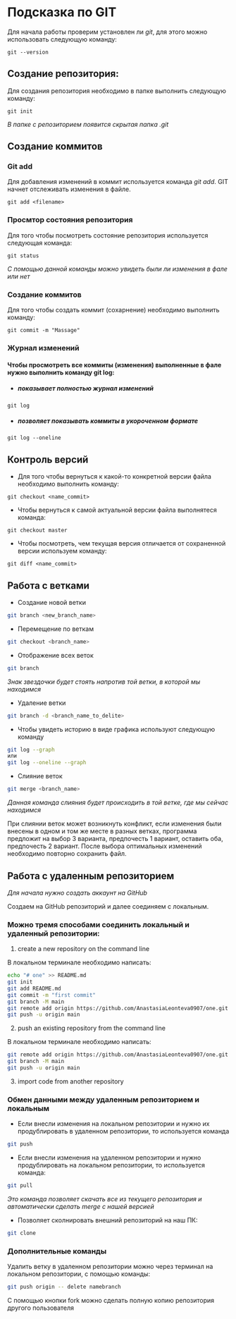 # Подсказка по GIT

Для начала работы проверим установлен ли *git*, для этого можно использовать следующую команду:
```sd
git --version
```
## Создание репозитория:
Для создания репозитория необходимо в папке выполнить следующую команду:
```sd
git init
```
*В папке с репозиторием появится скрытая папка .git*

## Создание коммитов

### Git add
Для добавления изменений в коммит используется команда *git add*. GIT начнет отслеживать изменения в файле.
```sd
git add <filename>
```
### Просмтор состояния репозитория
Для того чтобы посмотреть состояние репозитория используется следующая команда:
```sd
git status
```
*С помощью данной команды можно увидеть были ли изменения в фале или нет*

### Создание коммитов
Для того чтобы создать коммит (сохарнение) необходимо выполнить команду:
```sd
git commit -m "Massage"
```
### Журнал изменений
#### Чтобы просмотреть все коммиты (изменения) выполненные в фале нужно выполнить команду **git log**:
* ##### показывает полностью журнал изменений
``` sd
git log
```
* ##### позволяет показывать коммиты в укороченном формате

```sd
git log --oneline
```
## Контроль версий
* Для того чтобы вернуться к какой-то конкретной версии файла необходимо выполнить команду:
```sd
git checkout <name_commit>
```
* Чтобы вернуться к самой актуальной версии файла выполнятеся команда:
```sd
git checkout master
```
* Чтобы посмотреть, чем текущая версия отличается от сохраненной версии используем команду:
```sd
git diff <name_commit>
```
## Работа с ветками

* Создание новой ветки
```sh
git branch <new_branch_name>
```
* Перемещение по веткам
```sh
git checkout <branch_name>
```
* Отображение всех веток
```sh
git branch
```
*Знак звездочки будет стоять напротив той ветки, в которой мы находимся*
* Удаление ветки
```sh
git branch -d <branch_name_to_delite>
```
* Чтобы увидеть историю в виде графика используют следующую команду
```sh
git log --graph
или
git log --oneline --graph
```
* Слияние веток
```sh
git merge <branch_name>
```
*Данная команда слияния будет происходить в той ветке, где мы сейчас находимся*

При слиянии веток может возникнуть конфликт, если изменения были внесены в одном и том же месте в разных ветках, программа предложит на выбор 3 варианта, предпочесть 1 вариант, оставить оба, предпочесть 2 вариант.
После выбора оптимальных изменений необходимо повторно сохранить файл.

## Работа с удаленным репозиторием

*Для начала нужно создать аккаунт на GitHub*

Создаем на GitHub репозиторий и далее соединяем с локальным.

### Можно тремя способами соединить локальный и удаленный репозитории:

1. create a new repository on the command line

В локальном терминале необходимо написать:
```sh 
echo "# one" >> README.md
git init
git add README.md
git commit -m "first commit"
git branch -M main
git remote add origin https://github.com/AnastasiaLeonteva0907/one.git
git push -u origin main
```
2. push an existing repository from the command line

В локальном терминале необходимо написать:
```sh 
git remote add origin https://github.com/AnastasiaLeonteva0907/one.git
git branch -M main
git push -u origin main
```

3. import code from another repository

### Обмен данными между удаленным репозиторием и локальным

* Если внесли изменения на локальном репозитории и нужно их продублировать в удаленном репозитории, то используется команда
```sh 
git push
```
* Если внесли изменения на удаленном репозитории и нужно продублировать на локальном репозитории, то используется команда:
```sh
git pull
```
*Это команда позволяет скачать все из текущего репозитория и автоматически сделать merge с нашей версией*

* Позволяет сколнировать внешний репозиторий на наш ПК:
```sh
git clone
```

### Дополнительные команды

Удалить ветку в удаленном репозитории можно через терминал на локальном репозитории, с помощью команды:
```sh
git push origin -- delete namebranch
```

С помощью кнопки fork можно сделать полную копию репозитория другого пользователя